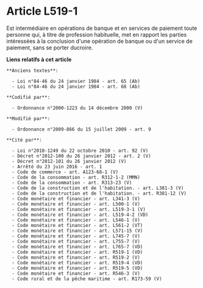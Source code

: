 # Article L519-1

Est intermédiaire en opérations de banque et en services de paiement toute personne qui, à titre de profession habituelle,
met en rapport les parties intéressées à la conclusion d'une opération de banque ou d'un service de paiement, sans se porter
ducroire.

**Liens relatifs à cet article**

	**Anciens textes**:

	  - Loi n°84-46 du 24 janvier 1984 - art. 65 (Ab)
	  - Loi n°84-46 du 24 janvier 1984 - art. 68 (Ab)

	**Codifié par**:

	  - Ordonnance n°2000-1223 du 14 décembre 2000 (V)

	**Modifié par**:

	  - Ordonnance n°2009-866 du 15 juillet 2009 - art. 9

	**Cité par**:

	  - Loi n°2010-1249 du 22 octobre 2010 - art. 92 (V)
	  - Décret n°2012-100 du 26 janvier 2012 - art. 2 (V)
	  - Décret n°2012-101 du 26 janvier 2012 (V)
	  - Arrêté du 23 juin 2016 - art. 1
	  - Code de commerce - art. A123-68-1 (V)
	  - Code de la consommation - art. R312-1-2 (MMN)
	  - Code de la consommation - art. R313-23 (V)
	  - Code de la construction et de l'habitation. - art. L381-3 (V)
	  - Code de la construction et de l'habitation. - art. R381-12 (V)
	  - Code monétaire et financier - art. L341-3 (V)
	  - Code monétaire et financier - art. L500-1 (V)
	  - Code monétaire et financier - art. L519-3-1 (V)
	  - Code monétaire et financier - art. L519-4-2 (VD)
	  - Code monétaire et financier - art. L546-1 (V)
	  - Code monétaire et financier - art. L561-2 (VT)
	  - Code monétaire et financier - art. L571-15 (V)
	  - Code monétaire et financier - art. L745-7 (V)
	  - Code monétaire et financier - art. L755-7 (V)
	  - Code monétaire et financier - art. L765-7 (VD)
	  - Code monétaire et financier - art. R519-1 (VD)
	  - Code monétaire et financier - art. R519-2 (V)
	  - Code monétaire et financier - art. R519-4 (VD)
	  - Code monétaire et financier - art. R519-5 (VD)
	  - Code monétaire et financier - art. R546-3 (V)
	  - Code rural et de la pêche maritime - art. R173-59 (V)
